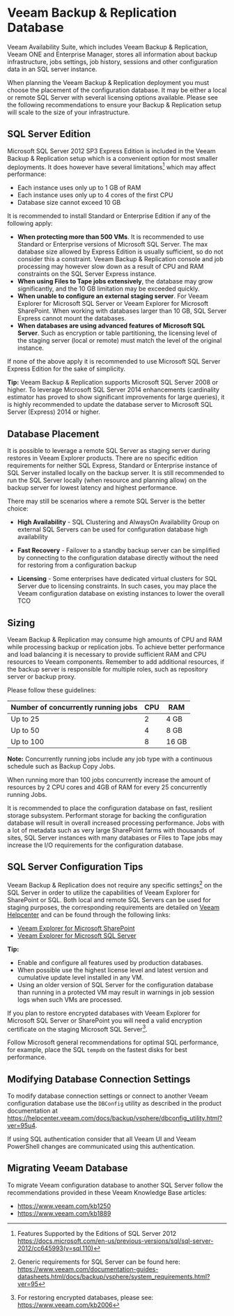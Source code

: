 # Veeam Backup & Replication Database

Veeam Availability Suite, which includes Veeam Backup & Replication, Veeam ONE and Enterprise Manager, stores all information about backup infrastructure, jobs settings, job history, sessions and other
configuration data in an SQL server instance.

When planning the Veeam Backup & Replication deployment you must choose the
placement of the configuration database. It may be either a local or remote SQL Server with several licensing options available. Please see the
following recommendations to ensure your Backup & Replication setup will
scale to the size of your infrastructure.

## SQL Server Edition

Microsoft SQL Server 2012 SP3 Express Edition is included in the Veeam Backup & Replication setup which is a convenient option for most smaller deployments. It does however have several limitations[^1] which may affect performance:

-   Each instance uses only up to 1 GB of RAM
-   Each instance uses only up to 4 cores of the first CPU
-   Database size cannot exceed 10 GB

It is recommended to install Standard or Enterprise Edition if any of the following apply:

-   **When protecting more than 500 VMs**. It is recommended to use Standard or Enterprise versions of Microsoft SQL Server. The max database size allowed by Express Edition is usually sufficient, so do not consider this a constraint. Veeam Backup & Replication console and job processing may however slow down as a result of CPU and RAM constraints on the SQL Server Express instance.
-   **When using Files to Tape jobs extensively**, the database may grow significantly, and the 10 GB limitation may be exceeded quickly.
-   **When unable to configure an external staging server**. For Veeam Explorer for Microsoft SQL Server or Veeam Explorer for Microsoft SharePoint. When working with databases larger than 10 GB, SQL Server Express cannot mount the databases.
-   **When databases are using advanced features of Microsoft SQL Server**. Such as encryption or table partitioning, the licensing level of the staging server (local or remote) must match the level of the original instance.

If none of the above apply it is recommended to use Microsoft SQL Server Express Edition for the sake of simplicity.

**Tip:** Veeam Backup & Replication supports Microsoft SQL Server 2008 or higher. To leverage Microsoft SQL Server 2014 enhancements (cardinality estimator has proved to show significant improvements for large queries), it is highly recommended to update the database server to Microsoft SQL Server (Express) 2014 or higher.

## Database Placement
It is possible to leverage a remote SQL Server as staging server during restores
in Veeam Explorer products. There are no specific edition requirements for neither SQL Express, Standard or Enterprise instance of SQL Server installed locally on the backup server. It is still recommended to run the SQL Server locally (when resource and planning allow) on the backup server for lowest latency and highest performance.

There may still be scenarios where a remote SQL Server is the better choice:

-   **High Availability** - SQL Clustering and AlwaysOn Availability Group on external SQL
    Servers can be used for configuration database high availability

-   **Fast Recovery** - Failover to a standby backup server can be simplified by connecting to
    the configuration database directly without the need for restoring from
    a configuration backup

-   **Licensing** - Some enterprises have dedicated virtual clusters for SQL Server due
    to licensing constraints. In such cases, you may place the Veeam
    configuration database on existing instances to lower the overall TCO

## Sizing
Veeam Backup & Replication may consume high amounts of CPU and RAM while
processing backup or replication jobs. To achieve better performance and load balancing it is necessary to provide sufficient RAM and CPU resources to Veeam components.  Remember to add additional resources, if the backup server is responsible for multiple roles, such as repository server or backup proxy.

Please follow these guidelines:

| Number of concurrently running jobs | CPU | RAM   |
| ------------------------------------|---- | ------|
| Up to 25                            |  2  | 4 GB  |
| Up to 50                            |  4  | 8 GB  |
| Up to 100                           |  8  | 16 GB |

**Note:** Concurrently running jobs include any job type with a continuous schedule such as Backup Copy Jobs.

When running more than 100 jobs concurrently increase the amount of resources by 2 CPU cores and 4GB of RAM for every 25 concurrently running Jobs.

It is recommended to place the configuration database on fast, resilient storage subsystem. Performant storage for backing the configuration database will result in overall increased processing performance. Jobs with a lot of metadata such as very large SharePoint farms with thousands of sites, SQL Server instances with many databases or Files to Tape jobs may increase
the I/O requirements for the configuration database.

## SQL Server Configuration Tips
Veeam Backup & Replication does not require any specific settings[^2] on the SQL Server in order to utilize the capabilities of Veeam Explorer for SharePoint or SQL. Both local and remote SQL Servers can be used for staging purposes, the corresponding requirements are detailed on
[Veeam Helpcenter](https://www.veeam.com/documentation-guides-datasheets.html) and can be found through the following links:

-   [Veeam Explorer for Microsoft SharePoint](https://helpcenter.veeam.com/docs/backup/vsphere/restore_vesp.html?ver=95u4)
-   [Veeam Explorer for Microsoft SQL Server](https://helpcenter.veeam.com/docs/backup/vsphere/restore_vesq.html?ver=95u4)

**Tip:**
- Enable and configure all features used by production databases.
- When possible use the highest license level and latest version and cumulative update level installed in any VM.
- Using an older version of SQL Server for the configuration database than running in a protected VM may result in warnings in job session logs when such VMs are processed.

If you plan to restore encrypted databases with Veeam Explorer for
Microsoft SQL Server or SharePoint you will need a
valid encryption certificate on the staging Microsoft SQL Server[^3].

Follow Microsoft general recommendations for optimal SQL performance, for example, place the SQL `tempdb` on the fastest disks for best performance.

## Modifying Database Connection Settings
To modify database connection settings or connect to another Veeam
configuration database use the `DBConfig` utility as described in
the product documentation at
<https://helpcenter.veeam.com/docs/backup/vsphere/dbconfig_utility.html?ver=95u4>.

If using SQL authentication consider that all Veeam UI and Veeam
PowerShell changes are communicated using this authentication.

## Migrating Veeam Database
To migrate Veeam configuration database to another SQL Server follow
the recommendations provided in these Veeam Knowledge Base articles:

-   <https://www.veeam.com/kb1250>
-   <https://www.veeam.com/kb1889>


[^1]: Features Supported by the Editions of SQL Server 2012 <https://docs.microsoft.com/en-us/previous-versions/sql/sql-server-2012/cc645993(v=sql.110)>

[^2]: Generic requirements for SQL Server can be found here: <https://www.veeam.com/documentation-guides-datasheets.html/docs/backup/vsphere/system_requirements.html?ver=95>

[^3]: For restoring encrypted databases, please see: <https://www.veeam.com/kb2006>
